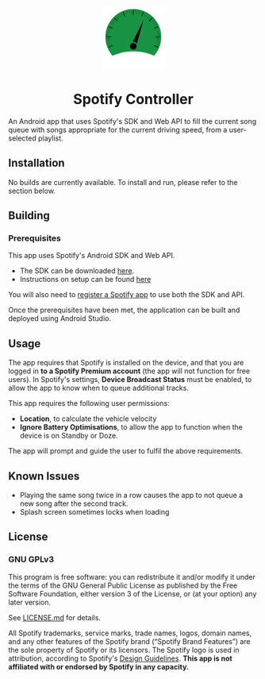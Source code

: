 
<p  align="center">
	<img  width="128"  height="128"  src="https://github.com/Razzula/spotify-accelerometer/blob/main/app/src/main/res/drawable/logo.png">
</p>
<h1  align="center">Spotify Controller</h1>

An Android app that uses Spotify's SDK and Web API to fill the current song queue with songs appropriate for the current driving speed, from a user-selected playlist.

## Installation
No builds are currently available. To install and run, please refer to the section below.

## Building
### Prerequisites
This app uses Spotify's Android SDK and Web API.

- The SDK can be downloaded [here](https://github.com/spotify/android-sdk/releases).
- Instructions on setup can be found [here](https://developer.spotify.com/documentation/android/quick-start/)

You will also need to [register a Spotify app](https://developer.spotify.com/documentation/general/guides/authorization/app-settings/) to use both the SDK and API.

Once the prerequisites have been met, the application can be built and deployed using Android Studio.

## Usage

The app requires that Spotify is installed on the device, and that you are logged in **to a Spotify Premium account** (the app will not function for free users). In Spotify's settings, **Device Broadcast Status** must be enabled, to allow the app to know when to queue additional tracks.

This app requires the following user permissions:
-  **Location**, to calculate the vehicle velocity
-  **Ignore Battery Optimisations**, to allow the app to function when the device is on Standby or Doze.

The app will prompt and guide the user to fulfil the above requirements.

## Known Issues
- Playing the same song twice in a row causes the app to not queue a new song after the second track.
- Splash screen sometimes locks when loading

## License
### GNU GPLv3
This program is free software: you can redistribute it and/or modify it under the terms of the GNU General Public License as published by the Free Software Foundation, either version 3 of the License, or (at your option) any later version.

See [LICENSE.md](https://github.com/Razzula/spotify-accelerometer/blob/main/LICENSE.md) for details.

All Spotify trademarks, service marks, trade names, logos, domain names, and any other features of the Spotify brand (“Spotify Brand Features”) are the sole property of Spotify or its licensors. The Spotify logo is used in attribution, according to Spotify's [Design Guidelines](https://developer.spotify.com/documentation/general/design-and-branding/). **This app is not affiliated with or endorsed by Spotify in any capacity.**